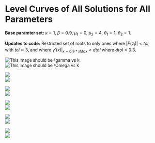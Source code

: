 # Level Curves of All Solutions for All Parameters
**Base paramter set:** $\kappa=1$, $\beta=0.9$, $\mu_1=0$, $\mu_2=4$, $\theta_1=1$, $\theta_2=1$.  

**Updates to code:** Restricted set of roots to only ones where $|F(z_i)| < tol$, with $tol \approx 3$, and where $\gamma'(x)|_{x=0.9*xMax} < dtol$ where $dtol \approx 0.3$.

![This image should be $\gamma$ vs $k$](all_solutions/gammaVsk.png)  
![This image should be $\Omega$ vs $k$](all_solutions/OmegaVsk.png)

![](all_solutions/gammaVsbeta.png)  
![](all_solutions/OmegaVsbeta.png)

![](all_solutions/gammaVsmu1.png)  
![](all_solutions/OmegaVsmu1.png)

![](all_solutions/gammaVsmu2.png)  
![](all_solutions/OmegaVsmu2.png)

![](all_solutions/gammaVstheta1.png)  
![](all_solutions/OmegaVstheta1.png)

![](all_solutions/gammaVstheta2.png)  
![](all_solutions/OmegaVstheta2.png)
